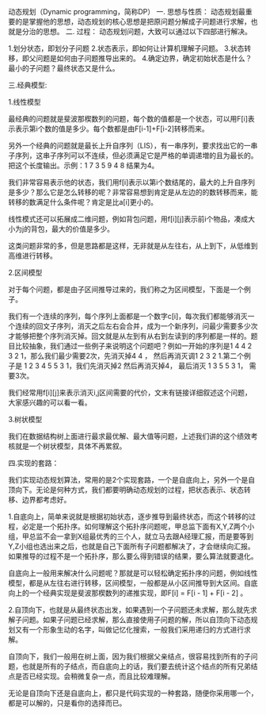 动态规划（Dynamic programming，简称DP）
一. 思想与性质：
动态规划最重要的是掌握他的思想，动态规划的核心思想是把原问题分解成子问题进行求解，也就是分治的思想。
二. 过程：
动态规划问题，大致可以通过以下四部进行解决。

1.划分状态，即划分子问题
2.状态表示，即如何让计算机理解子问题。
3.状态转移，即父问题是如何由子问题推导出来的。
4.确定边界，确定初始状态是什么？最小的子问题？最终状态又是什么。

三.经典模型:

1.线性模型

最经典的问题就是斐波那楔数列的问题，每个数的值都是一个状态，可以用F[i]表示表示第i个数的值是多少。每个数都是由F[i-1]+F[i-2]转移而来。

另外一个经典的问题就是最长上升自序列（LIS），有一串序列，要求找出它的一串子序列，这串子序列可以不连续，但必须满足它是严格的单调递増的且为最长的。把这个长度输出。示例：1 7 3 5 9 4 8 结果为4。

我们非常容易表示他的状态，我们用f[i]表示以第i个数结尾的，最大的上升自序列是多少？那么它是怎么转移的呢？非常容易想到肯定是从左边的的数转移而来，能转移的数满足什么条件呢？肯定是比a[i]更小的。

线性模式还可以拓展成二维问题，例如背包问题，用f[i][j]表示前i个物品，凑成大小为j的背包，最大的价值是多少。

这类问题非常的多，但是思路都是这样，无非就是从左往右，从上到下，从低维到高维进行转移。

2.区间模型

对于每个问题，都是由子区间推导过来的，我们称之为区间模型，下面是一个例子。

我们有一个连续的序列，每个序列上面都是一个数字c[i]，每次我们都能够消灭一个连续的回文子序列，消灭之后左右会合并，成为一个新序列，问最少需要多少次才能够把整个序列消灭掉。回文就是从左到有从右到左读到的序列都是一样的。题目比较抽象，我们通过一些例子来说明这个问题吧？例如一开始的序列是1 4 4 2 3 2 1，那么我们最少需要2次，先消灭掉4 4 ， 然后再消灭调1 2 3 2 1.第二个例子是 1 2 3 4 5 5 3 1，我们先消灭掉2 然后再消灭掉4， 最后消灭 1 3 5 5 3 1， 需要3次。

我们经常用f[i][j]来表示消灭i,j区间需要的代价，文末有链接详细叙述这个问题，大家感兴趣的可以看一看。

3.树状模型

我们在数据结构树上面进行最求最优解、最大值等问题，上述我们讲的这个绩效考核就是一个树状模型，具体不再累叙。

四.实现的套路：

我们实现动态规划算法，常用的是2个实现套路，一个是自底向上，另外一个是自顶向下。无论是何种方式，我们都要明确动态规划的过程，把状态表示、状态转移、边界都考虑好。

1.自底向上，简单来说就是根据初始状态，逐步推导到最终状态，而这个转移的过程，必定是一个拓扑序。如何理解这个拓扑序问题呢，甲总监下面有X,Y,Z两个小组，甲总监不会一拿到X组最优秀的三个人，就立马去跟A经理汇报，而是要等到Y,Z小组也选出来之后，也就是自己下面所有子问题都解决了，才会继续向汇报。如果推导的过程不是一个拓扑序，那么要么得到错误的结果，要么算法就要退化。

自底向上一般用来解决什么问题呢？那就是可以轻松确定拓扑序的问题，例如线性模型，都是从左往右进行转移，区间模型，一般都是从小区间推导到大区间。自底向上的一个经典实现是斐波那楔数列的递推实现，即F[i] = F[i - 1] + F[i - 2] 。

2.自顶向下，也就是从最终状态出发，如果遇到一个子问题还未求解，那么就先求解子问题。如果子问题已经求解，那么直接使用子问题的解，所以自顶向下动态规划又有一个形象生动的名字，叫做记忆化搜索，一般我们采用递归的方式进行求解。


自顶向下，我们一般用在树上面，因为我们根据父亲结点，很容易找到所有的子问题，也就是所有的子结点，而自底向上的话，我们要去统计这个结点的所有兄弟结点是否已经实现。会稍微复杂一点，而且比较难理解。

无论是自顶向下还是自底向上，都只是代码实现的一种套路，随便你采用哪一个，都是可以解的，只是看你的选择而已。

